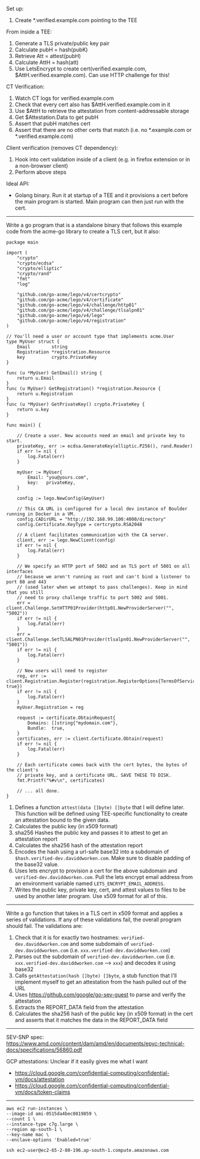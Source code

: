 Set up:
1. Create *.verified.example.com pointing to the TEE

From inside a TEE:
1. Generate a TLS private/public key pair 
2. Calculate pubH = hash(pubK)
3. Retrieve Att = attest(pubH)
4. Calculate AttH = hash(att)
5. Use LetsEncrypt to create cert(verified.example.com, $AttH.verified.example.com). Can use HTTP challenge for this!

CT Verification:
1. Watch CT logs for verified.example.com
2. Check that every cert also has $AttH.verified.example.com in it 
3. Use $AttH to retrieve the attestation from content-addressable storage 
4. Get $Attestation.Data to get pubH
5. Assert that pubH matches cert 
6. Assert that there are no other certs that match (i.e. no *.example.com or *.verified.example.com)

Client verification (removes CT dependency):
1. Hook into cert validation inside of a client (e.g. in firefox extension or in a non-browser client)
2. Perform above steps 

Ideal API:
* Golang binary. Run it at startup of a TEE and it provisions a cert before the main program is started. Main program can then just run with the cert.

----

Write a go program that is a standalone binary that follows this example code from the acme-go library to create a TLS cert, but it also:

```
package main

import (
	"crypto"
	"crypto/ecdsa"
	"crypto/elliptic"
	"crypto/rand"
	"fmt"
	"log"

	"github.com/go-acme/lego/v4/certcrypto"
	"github.com/go-acme/lego/v4/certificate"
	"github.com/go-acme/lego/v4/challenge/http01"
	"github.com/go-acme/lego/v4/challenge/tlsalpn01"
	"github.com/go-acme/lego/v4/lego"
	"github.com/go-acme/lego/v4/registration"
)

// You'll need a user or account type that implements acme.User
type MyUser struct {
	Email        string
	Registration *registration.Resource
	key          crypto.PrivateKey
}

func (u *MyUser) GetEmail() string {
	return u.Email
}
func (u MyUser) GetRegistration() *registration.Resource {
	return u.Registration
}
func (u *MyUser) GetPrivateKey() crypto.PrivateKey {
	return u.key
}

func main() {

	// Create a user. New accounts need an email and private key to start.
	privateKey, err := ecdsa.GenerateKey(elliptic.P256(), rand.Reader)
	if err != nil {
		log.Fatal(err)
	}

	myUser := MyUser{
		Email: "you@yours.com",
		key:   privateKey,
	}

	config := lego.NewConfig(&myUser)

	// This CA URL is configured for a local dev instance of Boulder running in Docker in a VM.
	config.CADirURL = "http://192.168.99.100:4000/directory"
	config.Certificate.KeyType = certcrypto.RSA2048

	// A client facilitates communication with the CA server.
	client, err := lego.NewClient(config)
	if err != nil {
		log.Fatal(err)
	}

	// We specify an HTTP port of 5002 and an TLS port of 5001 on all interfaces
	// because we aren't running as root and can't bind a listener to port 80 and 443
	// (used later when we attempt to pass challenges). Keep in mind that you still
	// need to proxy challenge traffic to port 5002 and 5001.
	err = client.Challenge.SetHTTP01Provider(http01.NewProviderServer("", "5002"))
	if err != nil {
		log.Fatal(err)
	}
	err = client.Challenge.SetTLSALPN01Provider(tlsalpn01.NewProviderServer("", "5001"))
	if err != nil {
		log.Fatal(err)
	}

	// New users will need to register
	reg, err := client.Registration.Register(registration.RegisterOptions{TermsOfServiceAgreed: true})
	if err != nil {
		log.Fatal(err)
	}
	myUser.Registration = reg

	request := certificate.ObtainRequest{
		Domains: []string{"mydomain.com"},
		Bundle:  true,
	}
	certificates, err := client.Certificate.Obtain(request)
	if err != nil {
		log.Fatal(err)
	}

	// Each certificate comes back with the cert bytes, the bytes of the client's
	// private key, and a certificate URL. SAVE THESE TO DISK.
	fmt.Printf("%#v\n", certificates)

	// ... all done.
}
```

1. Defines a function `attest(data []byte) []byte` that I will define later. This function will be defined using TEE-specific functionality to create an attestation bound to the given data.
2. Calculates the public key (in x509 format)
3. sha256 Hashes the public key and passes it to attest to get an attestation report 
4. Calculates the sha256 hash of the attestation report 
5. Encodes the hash using a url-safe base32 into a subdomain of `$hash.verified-dev.daviddworken.com`. Make sure to disable padding of the base32 value.
6. Uses lets encrypt to provision a cert for the above subdomain and `verified-dev.daviddworken.com`. Pull the lets encrypt email address from an environment variable named `LETS_ENCRYPT_EMAIL_ADDRESS`.
7. Writes the public key, private key, cert, and attest values to files to be used by another later program. Use x509 format for all of this. 

----

Write a go function that takes in a TLS cert in x509 format and applies a series of validations. If any of these validations fail, the overall program should fail. The validations are:

1. Check that it is for exactly two hostnames: `verified-dev.daviddworken.com` and some subdomain of `verified-dev.daviddworken.com` (i.e. `xxx.verified-dev.daviddworken.com`)
2. Parses out the subdomain of `verified-dev.daviddworken.com` (i.e. `xxx.verified-dev.daviddworken.com` --> `xxx`) and decodes it using base32 
3. Calls `getAttestation(hash []byte) []byte`, a stub function that I'll implement myself to get an attestation from the hash pulled out of the URL 
4. Uses https://github.com/google/go-sev-guest to parse and verify the attestation
5. Extracts the REPORT_DATA field from the attestation
6. Calculates the sha256 hash of the public key (in x509 format) in the cert and asserts that it matches the data in the REPORT_DATA field 

--- 

SEV-SNP spec: https://www.amd.com/content/dam/amd/en/documents/epyc-technical-docs/specifications/56860.pdf

GCP attestations: Unclear if it easily gives me what I want 
* https://cloud.google.com/confidential-computing/confidential-vm/docs/attestation
* https://cloud.google.com/confidential-computing/confidential-vm/docs/token-claims
 
 ---

 ```
aws ec2 run-instances \
--image-id ami-0515da4bec0819859 \
--count 1 \
--instance-type c7g.large \
--region ap-south-1 \
--key-name mac \
--enclave-options 'Enabled=true'

ssh ec2-user@ec2-65-2-80-196.ap-south-1.compute.amazonaws.com

 ```